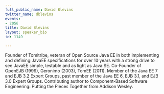 ```yaml
---
full_public_name: David Blevins
twitter_name: dblevins
events:
- 2056
title: David Blevins
layout: speaker_bio
id: 1149

---
```

Founder of Tomitribe, veteran of Open Source Java EE in both implementing and defining JavaEE specifications for over 10 years with a strong drive to see JavaEE simple, testable and as light as Java SE. Co-Founder of OpenEJB (1999), Geronimo (2003), TomEE (2011). Member of the Java EE 7 and EJB 3.2 Expert Groups, past member of the Java EE 6, EJB 3.1, and EJB 3.0 Expert Groups. Contributing author to Component-Based Software Engineering: Putting the Pieces Together from Addison Wesley.